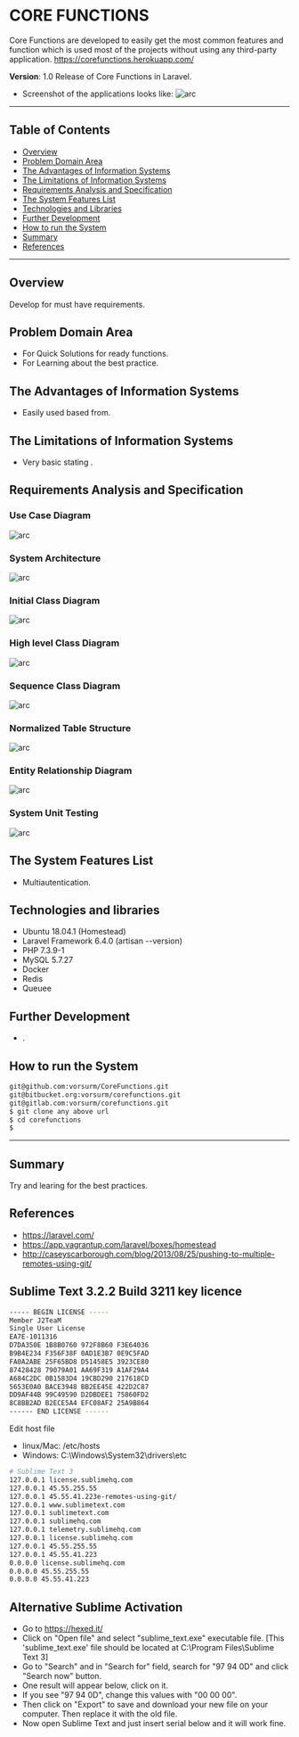 # CORE FUNCTIONS

Core Functions are developed to easily get the most common features and function which is used most of the projects without using any third-party application. https://corefunctions.herokuapp.com/

**Version**: 1.0 Release of Core Functions in Laravel.

- Screenshot of the applications looks like:
![arc](final_interface.jpg?raw=true 'core function')

---

## Table of Contents

- [Overview](#overview)
- [Problem Domain Area](#problem-Domain-Area)
- [The Advantages of Information Systems](#The-Advantages-of-Information-Systems)
- [The Limitations of Information Systems](#The-Limitations-of-Information-Systems)
- [Requirements Analysis and Specification](#Requirements-Analysis-and-Specification)
- [The System Features List](#system-features-list)
- [Technologies and Libraries](#technologies-and-libraries)
- [Further Development](#further-development)
- [How to run the System](#how-to-run-the-system)
- [Summary](#summary)
- [References](#references)

---

## Overview

Develop for must have requirements.

## Problem Domain Area

- For Quick Solutions for ready functions.
- For Learning about the best practice.

## The Advantages of Information Systems

- Easily used based from.

## The Limitations of Information Systems

- Very basic stating .

## Requirements Analysis and Specification

### Use Case Diagram

![arc](diagrams/use_case_diagram.jpg?raw=true ' USE Case Diagram ')

### System Architecture

![arc](diagrams/system_architecture_diagram.jpg?raw=true 'System Architecture Diagram ')

### Initial Class Diagram

![arc](diagrams/initial_class_diagram.jpg?raw=true 'Initial Class Diagram ')

### High level Class Diagram

![arc](diagrams/high_level_class_diagram.jpg?raw=true ' High level Diagram ')

### Sequence Class Diagram

![arc](diagrams/sequence_diagram.jpg?raw=true ' Sequence Class Diagram ')

### Normalized Table Structure

![arc](diagrams/data_model.jpg?raw=true ' Data Model ')

### Entity Relationship Diagram

![arc](diagrams/erd_diagram.jpg?raw=true ' ERD Diagram ')

### System Unit Testing

![arc](diagrams/unit_testing.jpg?raw=true ' ERD Diagram ')

## The System Features List

- Multiautentication.

## Technologies and libraries

- Ubuntu 18.04.1 (Homestead)
- Laravel Framework 6.4.0 (artisan --version)
- PHP 7.3.9-1
- MySQL 5.7.27
- Docker
- Redis
- Queuee 

## Further Development

- .

## How to run the System

```sh
git@github.com:vorsurm/CoreFunctions.git
git@bitbucket.org:vorsurm/corefunctions.git
git@gitlab.com:vorsurm/corefunctions.git
$ git clone any above url 
$ cd corefunctions
$ 

```

---

## Summary

Try and learing for the best practices.

## References

- https://laravel.com/
- https://app.vagrantup.com/laravel/boxes/homestead
- http://caseyscarborough.com/blog/2013/08/25/pushing-to-multiple-remotes-using-git/


## Sublime Text 3.2.2 Build 3211 key licence 

```sh
----- BEGIN LICENSE -----
Member J2TeaM
Single User License
EA7E-1011316
D7DA350E 1B8B0760 972F8B60 F3E64036
B9B4E234 F356F38F 0AD1E3B7 0E9C5FAD
FA0A2ABE 25F65BD8 D51458E5 3923CE80
87428428 79079A01 AA69F319 A1AF29A4
A684C2DC 0B1583D4 19CBD290 217618CD
5653E0A0 BACE3948 BB2EE45E 422D2C87
DD9AF44B 99C49590 D2DBDEE1 75860FD2
8C8BB2AD B2ECE5A4 EFC08AF2 25A9B864
------ END LICENSE ------
```

Edit host file
- linux/Mac: /etc/hosts
- Windows: C:\Windows\System32\drivers\etc

```sh
# Sublime Text 3
127.0.0.1 license.sublimehq.com
127.0.0.1 45.55.255.55
127.0.0.1 45.55.41.223e-remotes-using-git/
127.0.0.1 www.sublimetext.com
127.0.0.1 sublimetext.com
127.0.0.1 sublimehq.com
127.0.0.1 telemetry.sublimehq.com
127.0.0.1 license.sublimehq.com
127.0.0.1 45.55.255.55
127.0.0.1 45.55.41.223
0.0.0.0 license.sublimehq.com
0.0.0.0 45.55.255.55
0.0.0.0 45.55.41.223
```

## Alternative Sublime Activation
- Go to https://hexed.it/
- Click on "Open file" and select "sublime_text.exe" executable file. [This 'sublime_text.exe' file should be located at C:\Program Files\Sublime Text 3]
- Go to "Search" and in "Search for" field, search for "97 94 0D" and click "Search now" button.
- One result will appear below, click on it.
- If you see "97 94 0D", change this values with "00 00 00".
- Then click on "Export" to save and download your new file on your computer. Then replace it with the old file.
- Now open Sublime Text and just insert serial below and it will work fine.


